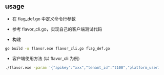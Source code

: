 ## usage

- 在 flag_def.go 中定义命令行参数

- 参考 flavor_cli.go，实现自己的客户端测试代码

- 构建
```bash
go build -o flavor.exe flavor_cli.go flag_def.go
```

- 客户端使用方法 (以 flavor_cli 为例)

```bash
./flavor.exe -param '{"apikey":"xxx","tenant_id":"t100","platform_userid":"xxx","flavor_id":"1"}' -timeout 3 -method GetFlavor
```
